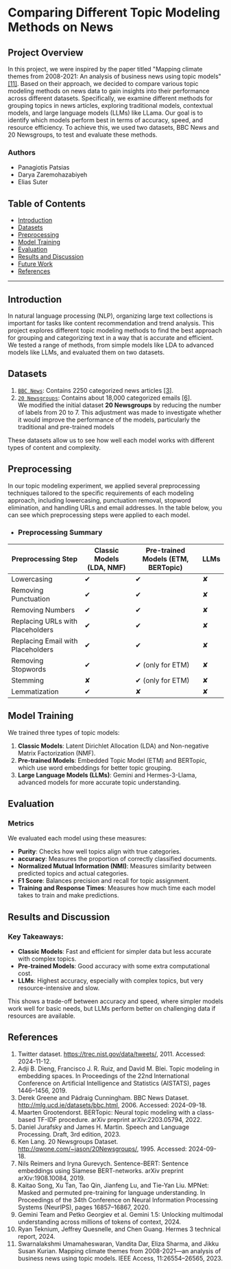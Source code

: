 # Comparing Different Topic Modeling Methods on News

## Project Overview
In this project, we were inspired by the paper titled "Mapping climate themes from 2008-2021: An analysis of business news using topic models" [[11]](#11). Based on their approach, we decided to compare various topic modeling methods on news data to gain insights into their performance across different datasets. Specifically, we examine different methods for grouping topics in news articles, exploring traditional models, contextual models, and large language models (LLMs) like LLama. Our goal is to identify which models perform best in terms of accuracy, speed, and resource efficiency. To achieve this, we used two datasets, BBC News and 20 Newsgroups, to test and evaluate these methods.

### Authors
- Panagiotis Patsias
- Darya Zaremohazabiyeh
- Elias Suter


## Table of Contents
- [Introduction](#introduction)
- [Datasets](#datasets)
- [Preprocessing](#preprocessing)
- [Model Training](#model-training)
- [Evaluation](#evaluation)
- [Results and Discussion](#results-and-discussion)
- [Future Work](#future-work)
- [References](#references)

---

## Introduction

In natural language processing (NLP), organizing large text collections is important for tasks like content recommendation and trend analysis. This project explores different topic modeling methods to find the best approach for grouping and categorizing text in a way that is accurate and efficient. We tested a range of methods, from simple models like LDA to advanced models like LLMs, and evaluated them on two datasets.

## Datasets

1. [`BBC News`](https://drive.google.com/file/d/1TU8mkfBuqmPh8xoAxMuAY8icvRyK_eVn/view?usp=sharing): Contains 2250 categorized news articles [[3]](#3).
2. [`20 Newsgroups`](https://drive.google.com/file/d/1ARU6-0R9HWBRHBwr3AHzJkA1oOZvRdfG/view?usp=sharing): Contains about 18,000 categorized emails [[6]](#6). \
   We modified the initial dataset **20 Newsgroups** by reducing the number of labels from 20 to 7. This adjustment was made to investigate whether it would improve the performance of the models, particularly the traditional and pre-trained models

These datasets allow us to see how well each model works with different types of content and complexity.

## Preprocessing
In our topic modeling experiment, we applied several preprocessing techniques tailored to the specific requirements of each modeling approach, including lowercasing, punctuation removal, stopword elimination, and handling URLs and email addresses. In the table below, you can see which preprocessing steps were applied to each model.
- ### Preprocessing Summary

| **Preprocessing Step**         | **Classic Models (LDA, NMF)** | **Pre-trained Models (ETM, BERTopic)** | **LLMs**  |
|---------------------------------|-------------------------------|----------------------------------------|-----------|
| Lowercasing                     | ✔                             | ✔                                      | ✘         |
| Removing Punctuation            | ✔                             | ✔                                      | ✘         |
| Removing Numbers                | ✔                             | ✔                                      | ✘         |
| Replacing URLs with Placeholders| ✔                             | ✔                                      | ✘         |
| Replacing Email with Placeholders| ✔                             | ✔                                      | ✘         |
| Removing Stopwords              | ✔                             | ✔ (only for ETM)                       | ✘         |
| Stemming                        | ✘                             | ✔ (only for ETM)                       | ✘         |
| Lemmatization                   | ✔                             | ✘                                      | ✘         |


## Model Training

We trained three types of topic models:
1. **Classic Models**: Latent Dirichlet Allocation (LDA) and Non-negative Matrix Factorization (NMF).
2. **Pre-trained Models**: Embedded Topic Model (ETM) and BERTopic, which use word embeddings for better topic grouping.
3. **Large Language Models (LLMs)**: Gemini and Hermes-3-Llama, advanced models for more accurate topic understanding.

## Evaluation

### Metrics
We evaluated each model using these measures:
- **Purity**: Checks how well topics align with true categories.
- **accuracy**: Measures the proportion of correctly classified documents.
- **Normalized Mutual Information (NMI)**: Measures similarity between predicted topics and actual categories.
- **F1 Score**: Balances precision and recall for topic assignment.
- **Training and Response Times**: Measures how much time each model takes to train and make predictions.

## Results and Discussion

### Key Takeaways:
- **Classic Models**: Fast and efficient for simpler data but less accurate with complex topics.
- **Pre-trained Models**: Good accuracy with some extra computational cost.
- **LLMs**: Highest accuracy, especially with complex topics, but very resource-intensive and slow.

This shows a trade-off between accuracy and speed, where simpler models work well for basic needs, but LLMs perform better on challenging data if resources are available.

## References

1. Twitter dataset. https://trec.nist.gov/data/tweets/, 2011. Accessed: 2024-11-12.
2. Adji B. Dieng, Francisco J. R. Ruiz, and David M. Blei. Topic modeling in embedding spaces. In Proceedings of the 22nd International Conference on Artificial Intelligence and Statistics (AISTATS), pages 1446–1456, 2019.
3. Derek Greene and Pádraig Cunningham. BBC News Dataset. http://mlg.ucd.ie/datasets/bbc.html, 2006. Accessed: 2024-09-18.
4. Maarten Grootendorst. BERTopic: Neural topic modeling with a class-based TF-IDF procedure. arXiv preprint arXiv:2203.05794, 2022.
5. Daniel Jurafsky and James H. Martin. Speech and Language Processing. Draft, 3rd edition, 2023.
6. Ken Lang. 20 Newsgroups Dataset. http://qwone.com/~jason/20Newsgroups/, 1995. Accessed: 2024-09-18.
7. Nils Reimers and Iryna Gurevych. Sentence-BERT: Sentence embeddings using Siamese BERT-networks. arXiv preprint arXiv:1908.10084, 2019.
8. Kaitao Song, Xu Tan, Tao Qin, Jianfeng Lu, and Tie-Yan Liu. MPNet: Masked and permuted pre-training for language understanding. In Proceedings of the 34th Conference on Neural Information Processing Systems (NeurIPS), pages 16857–16867, 2020.
9. Gemini Team and Petko Georgiev et al. Gemini 1.5: Unlocking multimodal understanding across millions of tokens of context, 2024.
10. Ryan Teknium, Jeffrey Quesnelle, and Chen Guang. Hermes 3 technical report, 2024.
11. Swarnalakshmi Umamaheswaran, Vandita Dar, Eliza Sharma, and Jikku Susan Kurian. Mapping climate themes from 2008-2021—an analysis of business news using topic models. IEEE Access, 11:26554–26565, 2023.
